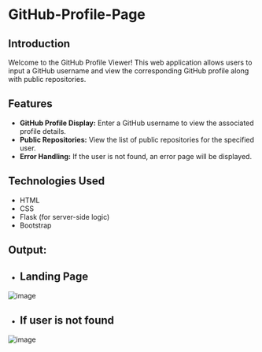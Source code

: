 # GitHub-Profile-Page

## Introduction

Welcome to the GitHub Profile Viewer! This web application allows users to input a GitHub username and view the corresponding GitHub profile along with public repositories.

## Features

- **GitHub Profile Display:** Enter a GitHub username to view the associated profile details.
- **Public Repositories:** View the list of public repositories for the specified user.
- **Error Handling:** If the user is not found, an error page will be displayed.

## Technologies Used

- HTML
- CSS
- Flask (for server-side logic)
- Bootstrap 

## Output:

- ## Landing Page
![image](https://github.com/Sourab-Garg/GitHub-Profile-Page/assets/157104236/2f345721-a1b2-4361-b36b-d5851f9bab61)

- ## If user is not found
![image](https://github.com/Sourab-Garg/GitHub-Profile-Page/assets/157104236/f454ee90-84f7-473a-b2a6-6ffcb6388f25)
